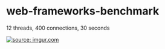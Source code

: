 # web-frameworks-benchmark

12 threads, 400 connections, 30 seconds

<a href="https://imgur.com/EdL9hJx"><img src="https://i.imgur.com/EdL9hJx.jpg" title="source: imgur.com" /></a>